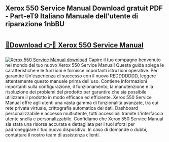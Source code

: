 ## Xerox 550 Service Manual Download gratuit PDF - Part-eT9 Italiano Manuale dell'utente di riparazione 1nbBU

# <h2><a href="http://dfgds1.blite.top/?on=Xerox+550+Service+Manual">🔗Download 👉🔴 Xerox 550 Service Manual</a></h2>

[![Xerox 550 Service Manual download](https://i.imgur.com/lujVjoI.png)](http://dfgds1.blite.top/?on=Xerox+550+Service+Manual)
Capire il tuo compagno benvenuto nel mondo del tuo nuovo Xerox 550 Service Manual! Questa guida spiega le caratteristiche e le funzioni e fornisce importanti istruzioni operative. Per garantire Un'esperienza di successo con il nuovo REDDDDDDD, leggere attentamente questo manuale prima dell'uso. Contiene informazioni importanti sulla configurazione, il funzionamento, la manutenzione e la risoluzione dei problemi del prodotto per garantire che sia possibile utilizzare il prodotto in modo efficace ed efficiente. Xerox 550 Service Manual offre agli utenti una vasta gamma di funzionalità avanzate, tra cui rete privata virtuale, crittografia automatica dei dati, Dashboard personalizzabile e accesso multiutente, tutti accessibili tramite L'interfaccia utente snella e personalizzabile. Confidiamo che Xerox 550 Service Manual sia stata una risorsa accurata e dettagliata per i tuoi sforzi per padroneggiare il tuo nuovo dispositivo. In caso di domande o dubbi, contattare il nostro team di assistenza clienti.
